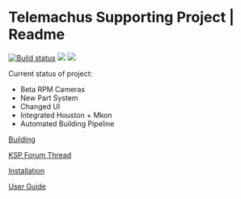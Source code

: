 Telemachus Supporting Project | Readme
=
[![Build status](https://flat.badgen.net/appveyor/ci/DanGSun/Telemachus-1)](https://ci.appveyor.com/project/DanGSun/telemachus-1)
[![](https://flat.badgen.net/github/stars/TeleIO/Telemachus-1)](https://github.com/TeleIO/Telemachus-1/stargazers)
[![](https://flat.badgen.net/github/assets-dl/TeleIO/Telemachus-1)]()

Current status of project:
* Beta RPM Cameras
* New Part System
* Changed UI
* Integrated Houston + Mkon
* Automated Building Pipeline

[Building](https://github.com/richardbunt/Telemachus/wiki/Building)

[KSP Forum Thread](hhttps://forum.kerbalspaceprogram.com/index.php?/topic/179887-telemachus-reborn-ksp-v15x-17x/)

[Installation](https://github.com/richardbunt/Telemachus/wiki/Installation)

[User Guide](https://github.com/richardbunt/Telemachus/wiki/User-Guide)
